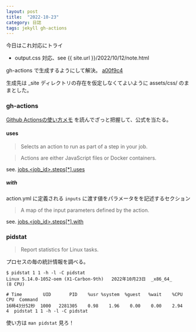 ```yaml
---
layout: post
title:  "2022-10-23"
category: 日誌
tags: jekyll gh-actions
---
```


今日はこれ対応にトライ

* output.css 対応、see {{ site.url }}/2022/10/12/note.html

gh-actions で生成するようにして解決。 [a00f9c4](https://github.com/pojiro/pojiro.github.io/commit/a00f9c4e95ab0441a6cc763f4298c8166065f5b2)

生成先は \_site ディレクトリの存在を仮定しなくてよいように assets/css/ のままとした。

### gh-actions

[Github Actionsの使い方メモ](https://qiita.com/HeRo/items/935d5e268208d411ab5a) を読んでざっと把握して、公式を当たる。

#### uses

> Selects an action to run as part of a step in your job.

> Actions are either JavaScript files or Docker containers.

see. [jobs.<job_id>.steps[\*].uses](https://docs.github.com/ja/actions/using-workflows/workflow-syntax-for-github-actions#jobsjob_idstepsuses)

##### with

action.yml に定義される `inputs` に渡す値をパラメータをを記述するセクション

> A map of the input parameters defined by the action.

see. [jobs.<job_id>.steps[\*].with](https://docs.github.com/ja/actions/using-workflows/workflow-syntax-for-github-actions#jobsjob_idstepswith)

### pidstat

> Report statistics for Linux tasks.

プロセスの毎の統計情報を調べる。

```
$ pidstat 1 1 -h -l -C pidstat
Linux 5.14.0-1052-oem (X1-Carbon-9th)   2022年10月23日  _x86_64_        (8 CPU)

# Time        UID       PID    %usr %system  %guest   %wait    %CPU   CPU  Command
16時43分52秒  1000   2281305    0.98    1.96    0.00    0.00    2.94     4  pidstat 1 1 -h -l -C pidstat
```

使い方は `man pidstat` 見ろ！
